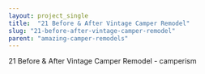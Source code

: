 ```yaml
---
layout: project_single
title:  "21 Before & After Vintage Camper Remodel"
slug: "21-before-after-vintage-camper-remodel"
parent: "amazing-camper-remodels"
---
```

21 Before & After Vintage Camper Remodel - camperism
